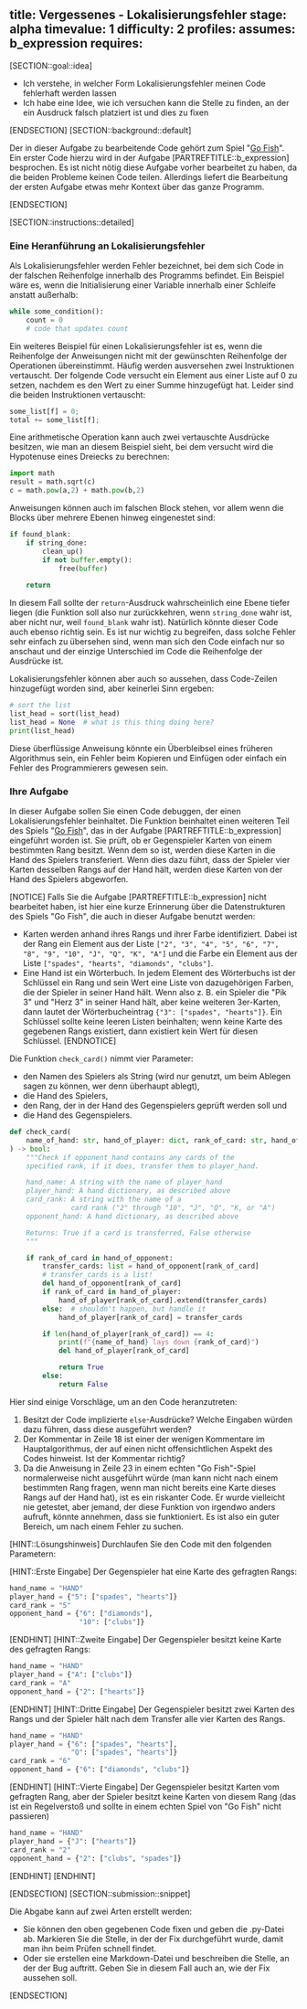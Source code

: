 title: Vergessenes - Lokalisierungsfehler
stage: alpha
timevalue: 1
difficulty: 2
profiles:
assumes: b_expression
requires:
---
[SECTION::goal::idea]

- Ich verstehe, in welcher Form Lokalisierungsfehler meinen Code fehlerhaft werden lassen 
- Ich habe eine Idee, wie ich versuchen kann die Stelle zu finden, an der ein Ausdruck falsch platziert ist
  und dies zu fixen

[ENDSECTION]
[SECTION::background::default]

Der in dieser Aufgabe zu bearbeitende Code gehört zum Spiel "[Go Fish](https://en.wikipedia.org/wiki/Go_Fish)".
Ein erster Code hierzu wird in der Aufgabe [PARTREFTITLE::b_expression] besprochen.
Es ist nicht nötig diese Aufgabe vorher bearbeitet zu haben, da die beiden Probleme keinen Code teilen.
Allerdings liefert die Bearbeitung der ersten Aufgabe etwas mehr Kontext über das ganze Programm.

[ENDSECTION]

[SECTION::instructions::detailed]

### Eine Heranführung an Lokalisierungsfehler

Als Lokalisierungsfehler werden Fehler bezeichnet, bei dem sich Code in der falschen Reihenfolge 
innerhalb des Programms befindet.
Ein Beispiel wäre es, wenn die Initialisierung einer Variable innerhalb einer Schleife
anstatt außerhalb:

```python
while some_condition():
    count = 0
    # code that updates count
```

Ein weiteres Beispiel für einen Lokalisierungsfehler ist es, wenn die Reihenfolge der Anweisungen
nicht mit der gewünschten Reihenfolge der Operationen übereinstimmt. 
Häufig werden ausversehen zwei Instruktionen vertauscht.
Der folgende Code versucht ein Element aus einer Liste auf 0 zu setzen, nachdem es den Wert
zu einer Summe hinzugefügt hat.
Leider sind die beiden Instruktionen vertauscht:

```python
some_list[f] = 0;
total += some_list[f];
```

Eine arithmetische Operation kann auch zwei vertauschte Ausdrücke besitzen,
wie man an diesem Beispiel sieht, bei dem versucht wird die Hypotenuse eines Dreiecks zu berechnen:

```python
import math
result = math.sqrt(c)
c = math.pow(a,2) + math.pow(b,2)
```

Anweisungen können auch im falschen Block stehen, vor allem wenn die Blocks über mehrere Ebenen
hinweg eingenestet sind:

```python
if found_blank:
    if string_done:
        clean_up()
        if not buffer.empty():
            free(buffer)
    
    return
```

In diesem Fall sollte der `return`-Ausdruck wahrscheinlich eine Ebene tiefer liegen 
(die Funktion soll also nur zurückkehren, wenn `string_done` wahr ist, aber nicht nur, weil `found_blank` wahr ist).
Natürlich könnte dieser Code auch ebenso richtig sein.
Es ist nur wichtig zu begreifen, dass solche Fehler sehr einfach zu übersehen sind,
wenn man sich den Code einfach nur so anschaut und der einzige Unterschied im Code die Reihenfolge der 
Ausdrücke ist.

Lokalisierungsfehler können aber auch so aussehen, dass Code-Zeilen hinzugefügt worden sind, 
aber keinerlei Sinn ergeben:

```python
# sort the list
list_head = sort(list_head)
list_head = None  # what is this thing doing here?
print(list_head)
```

Diese überflüssige Anweisung könnte ein Überbleibsel eines früheren Algorithmus sein,
ein Fehler beim Kopieren und Einfügen oder einfach ein Fehler des Programmierers gewesen sein.


### Ihre Aufgabe

In dieser Aufgabe sollen Sie einen Code debuggen, der einen Lokalisierungsfehler beinhaltet.
Die Funktion beinhaltet einen weiteren Teil des Spiels "[Go Fish](https://en.wikipedia.org/wiki/Go_Fish)", 
das in der Aufgabe [PARTREFTITLE::b_expression] eingeführt worden ist.
Sie prüft, ob er Gegenspieler Karten von einem bestimmten Rang besitzt.
Wenn dem so ist, werden diese Karten in die Hand des Spielers transferiert.
Wenn dies dazu führt, dass der Spieler vier Karten desselben Rangs auf der Hand hält, 
werden diese Karten von der Hand des Spielers abgeworfen.

[NOTICE]
Falls Sie die Aufgabe [PARTREFTITLE::b_expression] nicht bearbeitet haben, ist hier eine kurze Erinnerung
über die Datenstrukturen des Spiels "Go Fish", die auch in dieser Aufgabe benutzt werden:

- Karten werden anhand ihres Rangs und ihrer Farbe identifiziert.
  Dabei ist der Rang ein Element aus der Liste `["2", "3", "4", "5", "6", "7", "8", "9", "10", "J", "Q", "K", "A"]`
  und die Farbe ein Element aus der Liste `["spades", "hearts", "diamonds", "clubs"]`.
- Eine Hand ist ein Wörterbuch.
  In jedem Element des Wörterbuchs ist der Schlüssel ein Rang und sein Wert eine Liste von
  dazugehörigen Farben, die der Spieler in seiner Hand hält.
  Wenn also z. B. ein Spieler die "Pik 3" und "Herz 3" in seiner Hand hält, aber keine weiteren 3er-Karten,
  dann lautet der Wörterbucheintrag `{"3": ["spades", "hearts"]}`.
  Ein Schlüssel sollte keine leeren Listen beinhalten; 
  wenn keine Karte des gegebenen Rangs existiert, dann existiert kein Wert für diesen Schlüssel.
[ENDNOTICE]

Die Funktion `check_card()` nimmt vier Parameter:

- den Namen des Spielers als String (wird nur genutzt, um beim Ablegen sagen zu können, wer denn überhaupt ablegt),
- die Hand des Spielers,
- den Rang, der in der Hand des Gegenspielers geprüft werden soll und
- die Hand des Gegenspielers.

```python
def check_card(
    name_of_hand: str, hand_of_player: dict, rank_of_card: str, hand_of_opponent: dict
) -> bool:
    """Check if opponent_hand contains any cards of the
    specified rank, if it does, transfer them to player_hand.

    hand_name: A string with the name of player_hand
    player_hand: A hand dictionary, as described above
    card_rank: A string with the name of a
               card rank ("2" through "10", "J", "Q", "K, or "A")
    opponent_hand: A hand dictionary, as described above

    Returns: True if a card is transferred, False otherwise
    """

    if rank_of_card in hand_of_opponent:
        transfer_cards: list = hand_of_opponent[rank_of_card]
        # transfer_cards is a list!
        del hand_of_opponent[rank_of_card]
        if rank_of_card in hand_of_player:
            hand_of_player[rank_of_card].extend(transfer_cards)
        else:  # shouldn't happen, but handle it
            hand_of_player[rank_of_card] = transfer_cards

        if len(hand_of_player[rank_of_card]) == 4:
            print(f"{name_of_hand} lays down {rank_of_card}")
            del hand_of_player[rank_of_card]

            return True
        else:
            return False
```

Hier sind einige Vorschläge, um an den Code heranzutreten:

1. Besitzt der Code implizierte `else`-Ausdrücke?
   Welche Eingaben würden dazu führen, dass diese ausgeführt werden?
2. Der Kommentar in Zeile 18 ist einer der wenigen Kommentare im Hauptalgorithmus, 
   der auf einen nicht offensichtlichen Aspekt des Codes hinweist.
   Ist der Kommentar richtig?
3. Da die Anweisung in Zeile 23 in einem echten "Go Fish"-Spiel normalerweise nicht ausgeführt würde
   (man kann nicht nach einem bestimmten Rang fragen, wenn man nicht bereits eine Karte dieses
   Rangs auf der Hand hat),
   ist es ein riskanter Code.
   Er wurde vielleicht nie getestet, aber jemand, der diese Funktion von irgendwo anders aufruft,
   könnte annehmen, dass sie funktioniert.
   Es ist also ein guter Bereich, um nach einem Fehler zu suchen.
   

[HINT::Lösungshinweis]
Durchlaufen Sie den Code mit den folgenden Parametern:

[HINT::Erste Eingabe]
Der Gegenspieler hat eine Karte des gefragten Rangs:
````python
hand_name = "HAND"
player_hand = {"5": ["spades", "hearts"]}
card_rank = "5"
opponent_hand = {"6": ["diamonds"], 
                 "10": ["clubs"]}
````
[ENDHINT]
[HINT::Zweite Eingabe]
Der Gegenspieler besitzt keine Karte des gefragten Rangs:
````python
hand_name = "HAND"
player_hand = {"A": ["clubs"]}
card_rank = "A"
opponent_hand = {"2": ["hearts"]}
````
[ENDHINT]
[HINT::Dritte Eingabe]
Der Gegenspieler besitzt zwei Karten des Rangs und 
der Spieler hält nach dem Transfer alle vier Karten des Rangs.
````python
hand_name = "HAND"
player_hand = {"6": ["spades", "hearts"],
               "Q": ["spades", "hearts"]}
card_rank = "6"
opponent_hand = {"6": ["diamonds", "clubs"]}
````
[ENDHINT]
[HINT::Vierte Eingabe]
Der Gegenspieler besitzt Karten vom gefragten Rang, aber 
der Spieler besitzt keine Karten von diesem Rang
(das ist ein Regelverstoß und sollte in einem echten Spiel von "Go Fish" nicht passieren)
````python
hand_name = "HAND"
player_hand = {"J": ["hearts"]}
card_rank = "2"
opponent_hand = {"2": ["clubs", "spades"]}
````
[ENDHINT]
[ENDHINT]


[ENDSECTION]
[SECTION::submission::snippet]

Die Abgabe kann auf zwei Arten erstellt werden:

- Sie können den oben gegebenen Code fixen und geben die .py-Datei ab.
  Markieren Sie die Stelle, in der der Fix durchgeführt wurde, damit man ihn beim Prüfen schnell findet.
- Oder sie erstellen eine Markdown-Datei und beschreiben die Stelle, an der der Bug auftritt.
  Geben Sie in diesem Fall auch an, wie der Fix aussehen soll.

[ENDSECTION]